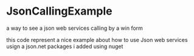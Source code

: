 # JsonCallingExample
a way to see a json web services calling by a win form

this code represent a nice example about how to use Json web services usign a json.net packages i added using nuget
